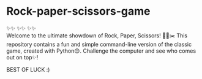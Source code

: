# Rock-paper-scissors-game
✨✨   ✨✨   ✨✨  
Welcome to the ultimate showdown of Rock, Paper, Scissors! 🤜📰✂️ This repository contains a fun and simple command-line version of the classic game, created with Python😊. Challenge the computer and see who comes out on top✨!

BEST OF LUCK :)

